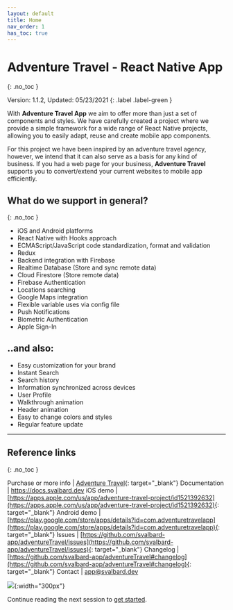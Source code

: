 ```yaml
---
layout: default
title: Home
nav_order: 1
has_toc: true
---
```


# Adventure Travel - React Native App

{: .no_toc }

Version: 1.1.2, Updated: 05/23/2021
{: .label .label-green }

With **Adventure Travel App** we aim to offer more than just a set of components and styles. We have carefully created a project where we provide a simple framework for a wide range of React Native projects,
allowing you to easily adapt, reuse and create mobile app components.

For this project we have been inspired by an adventure travel agency, however, we intend that it can also serve
as a basis for any kind of business. If you had a web page for your
business, **Adventure Travel** supports you to convert/extend your current websites to mobile app
efficiently.

## What do we support in general?

{: .no_toc }

- iOS and Android platforms
- React Native with Hooks approach
- ECMAScript/JavaScript code standardization, format and validation
- Redux
- Backend integration with Firebase
- Realtime Database (Store and sync remote data)
- Cloud Firestore (Store remote data)
- Firebase Authentication
- Locations searching
- Google Maps integration
- Flexible variable uses via config file
- Push Notifications
- Biometric Authentication
- Apple Sign-In

## ..and also:

- Easy customization for your brand
- Instant Search
  <!-- - Support filter by category, tab and pricing -->
  <!-- - Search history and clean up -->
- Search history
- Information synchronized across devices
- User Profile
- Walkthrough animation
- Header animation
- Easy to change colors and styles
- Regular feature update

---

## Reference links

{: .no_toc }

Purchase or more info | [Adventure Travel](https://codecanyon.net/item/adventure-travel-react-native-app/27231612){: target="\_blank"}
Documentation | https://docs.svalbard.dev
iOS demo | [https://apps.apple.com/us/app/adventure-travel-project/id1521392632](https://apps.apple.com/us/app/adventure-travel-project/id1521392632){: target="\_blank"}
Android demo | [https://play.google.com/store/apps/details?id=com.adventuretravelapp](https://play.google.com/store/apps/details?id=com.adventuretravelapp){: target="\_blank"}
Issues | [https://github.com/svalbard-app/adventureTravel/issues](https://github.com/svalbard-app/adventureTravel/issues){: target="\_blank"}
Changelog | [https://github.com/svalbard-app/adventureTravel#changelog](https://github.com/svalbard-app/adventureTravel#changelog){: target="\_blank"}
Contact | [app@svalbard.dev](mailto:app@svalbard.dev)

![](https://adventure.svalbard.dev/assets/images/screens/react-native-hooks.png){:width="300px"}

Continue reading the next session to [get started](/docs/getting-started).
